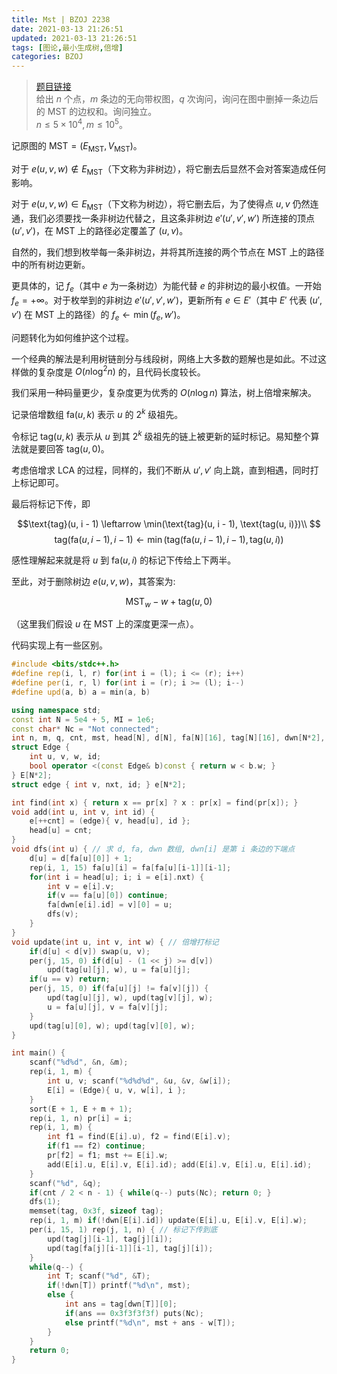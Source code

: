 ```yaml
---
title: Mst | BZOJ 2238
date: 2021-03-13 21:26:51
updated: 2021-03-13 21:26:51
tags: [图论,最小生成树,倍增]
categories: BZOJ
---
```

> [题目链接](https://darkbzoj.tk/problem/2238)  
> 给出 $n$ 个点，$m$ 条边的无向带权图，$q$ 次询问，询问在图中删掉一条边后的 $\text{MST}$ 的边权和。询问独立。  
>     $n \leq 5 \times 10^4, m \leq 10^5$。

记原图的 $\text{MST} = (E_{\text{MST}}, V_{\text{MST}})$。

对于 $e(u, v, w) \not \in E_{\text{MST}}$（下文称为非树边），将它删去后显然不会对答案造成任何影响。

对于 $e(u, v, w) \in E_{\text{MST}}$（下文称为树边），将它删去后，为了使得点 $u, v$ 仍然连通，我们必须要找一条非树边代替之，且这条非树边 $e'(u', v', w')$ 所连接的顶点 $(u', v')$，在 $\text{MST}$ 上的路径必定覆盖了 $(u, v)$。

自然的，我们想到枚举每一条非树边，并将其所连接的两个节点在 $\text{MST}$ 上的路径中的所有树边更新。

更具体的，记 $f_e$（其中 $e$ 为一条树边）为能代替 $e$ 的非树边的最小权值。一开始 $f_e = +\infty$。对于枚举到的非树边 $e'(u', v', w')$，更新所有 $e \in E'$（其中 $E'$ 代表 $(u', v')$ 在 $\text{MST}$ 上的路径）的 $f_e \leftarrow \min(f_e, w')$。

问题转化为如何维护这个过程。

一个经典的解法是利用树链剖分与线段树，网络上大多数的题解也是如此。不过这样做的复杂度是 $O(n \log^2 n)$ 的，且代码长度较长。

我们采用一种码量更少，复杂度更为优秀的 $O(n \log n)$ 算法，树上倍增来解决。

记录倍增数组 $\text{fa}(u, k)$ 表示 $u$ 的 $2^k$ 级祖先。

令标记 $\text{tag}(u, k)$ 表示从 $u$ 到其 $2^k$ 级祖先的链上被更新的延时标记。易知整个算法就是要回答 $\text{tag}(u, 0)$。

考虑倍增求 LCA 的过程，同样的，我们不断从 $u', v'$ 向上跳，直到相遇，同时打上标记即可。

最后将标记下传，即 

$$\text{tag}(u, i - 1) \leftarrow \min(\text{tag}(u, i - 1), \text{tag(u, i)})\\ $$
$$\text{tag}(\text{fa}(u, i - 1), i - 1) \leftarrow \min(\text{tag}(\text{fa}(u, i - 1), i - 1), \text{tag}(u, i))$$

感性理解起来就是将 $u$ 到 $\text{fa}(u, i)$ 的标记下传给上下两半。

至此，对于删除树边 $e(u, v, w)$，其答案为:

$$
\text{MST}_w - w + \text{tag}(u, 0)
$$

（这里我们假设 $u$ 在 $\text{MST}$ 上的深度更深一点）。

代码实现上有一些区别。

```cpp
#include <bits/stdc++.h>
#define rep(i, l, r) for(int i = (l); i <= (r); i++)
#define per(i, r, l) for(int i = (r); i >= (l); i--)
#define upd(a, b) a = min(a, b)

using namespace std;
const int N = 5e4 + 5, MI = 1e6;
const char* Nc = "Not connected";
int n, m, q, cnt, mst, head[N], d[N], fa[N][16], tag[N][16], dwn[N*2], pr[N], w[N*2];
struct Edge {
    int u, v, w, id;
    bool operator <(const Edge& b)const { return w < b.w; }
} E[N*2];
struct edge { int v, nxt, id; } e[N*2];

int find(int x) { return x == pr[x] ? x : pr[x] = find(pr[x]); }
void add(int u, int v, int id) {
    e[++cnt] = (edge){ v, head[u], id };
    head[u] = cnt;
}
void dfs(int u) { // 求 d, fa, dwn 数组, dwn[i] 是第 i 条边的下端点 
    d[u] = d[fa[u][0]] + 1;
    rep(i, 1, 15) fa[u][i] = fa[fa[u][i-1]][i-1];
    for(int i = head[u]; i; i = e[i].nxt) {
        int v = e[i].v;
        if(v == fa[u][0]) continue;
        fa[dwn[e[i].id] = v][0] = u;
        dfs(v);
    }
}
void update(int u, int v, int w) { // 倍增打标记 
    if(d[u] < d[v]) swap(u, v);
    per(j, 15, 0) if(d[u] - (1 << j) >= d[v])
        upd(tag[u][j], w), u = fa[u][j];
    if(u == v) return;
    per(j, 15, 0) if(fa[u][j] != fa[v][j]) {
        upd(tag[u][j], w), upd(tag[v][j], w);
        u = fa[u][j], v = fa[v][j];
    }
    upd(tag[u][0], w); upd(tag[v][0], w);
}

int main() {
    scanf("%d%d", &n, &m);
    rep(i, 1, m) {
        int u, v; scanf("%d%d%d", &u, &v, &w[i]);
        E[i] = (Edge){ u, v, w[i], i };
    }
    sort(E + 1, E + m + 1);
    rep(i, 1, n) pr[i] = i;
    rep(i, 1, m) {
        int f1 = find(E[i].u), f2 = find(E[i].v);
        if(f1 == f2) continue;
        pr[f2] = f1; mst += E[i].w; 
        add(E[i].u, E[i].v, E[i].id); add(E[i].v, E[i].u, E[i].id);
    }
    scanf("%d", &q);
    if(cnt / 2 < n - 1) { while(q--) puts(Nc); return 0; }
    dfs(1);
    memset(tag, 0x3f, sizeof tag);
    rep(i, 1, m) if(!dwn[E[i].id]) update(E[i].u, E[i].v, E[i].w);
    per(i, 15, 1) rep(j, 1, n) { // 标记下传到底 
        upd(tag[j][i-1], tag[j][i]);
        upd(tag[fa[j][i-1]][i-1], tag[j][i]);
    }
    while(q--) {
        int T; scanf("%d", &T);
        if(!dwn[T]) printf("%d\n", mst);
        else {
            int ans = tag[dwn[T]][0];
            if(ans == 0x3f3f3f3f) puts(Nc);
            else printf("%d\n", mst + ans - w[T]);
        }
    }
    return 0;
}
```